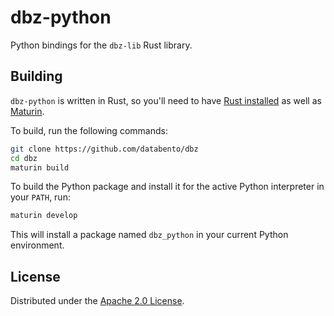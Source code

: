 # dbz-python

Python bindings for the `dbz-lib` Rust library.

## Building

`dbz-python` is written in Rust, so you'll need to have [Rust installed](https://www.rust-lang.org/)
as well as [Maturin](https://github.com/PyO3/maturin).

To build, run the following commands:
```sh
git clone https://github.com/databento/dbz
cd dbz
maturin build
```

To build the Python package and install it for the active Python interpreter in your `PATH`, run:
```sh
maturin develop
```
This will install a package named `dbz_python` in your current Python environment.

## License

Distributed under the [Apache 2.0 License](https://www.apache.org/licenses/LICENSE-2.0.html).
